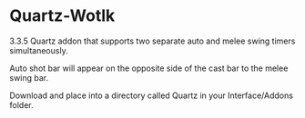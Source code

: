 # Quartz-Wotlk
3.3.5 Quartz addon that supports two separate auto and melee swing timers simultaneously.

Auto shot bar will appear on the opposite side of the cast bar to the melee swing bar.

Download and place into a directory called Quartz in your Interface/Addons folder.
